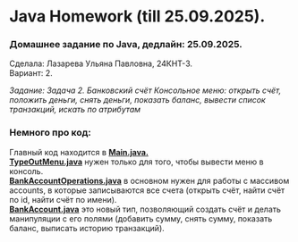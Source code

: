 # Java Homework (till 25.09.2025).
### Домашнее задание по Java, дедлайн: 25.09.2025.

Сделала: Лазарева Ульяна Павловна, 24КНТ-3.  
Вариант: 2.  

*Задание: Задача 2. Банковский счёт
Консольное меню: открыть счёт, положить деньги, снять деньги, показать баланс, вывести список транзакций, искать по атрибутам*

### Немного про код:
Главный код находится в [**Main.java.**](Main.java)  
[**TypeOutMenu.java**](TypeOutMenu.java) нужен только для того, чтобы вывести меню в консоль.  
[**BankAccountOperations.java**](BankAccountOperations.java) в основном нужен для работы с массивом accounts, в которые записываются все счета (открыть счёт, найти счёт по id, найти счёт по имени).  
[**BankAccount.java**](BankAccount.java) это новый тип, позволяющий создать счёт и делать манипуляции с его полями (добавить сумму, снять сумму, показать баланс, выписать историю транзакций).  
